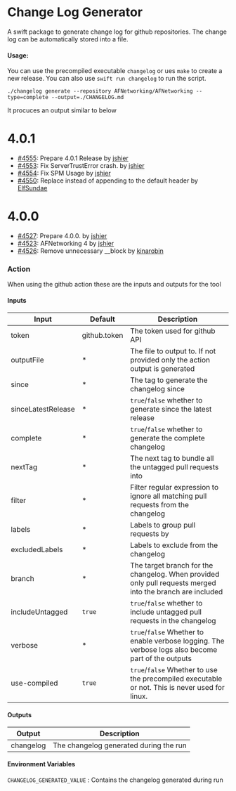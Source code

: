 # Change Log Generator

A swift package to generate change log for github repositories. The change log can be automatically stored into a file.

#### Usage:

You can use the precompiled executable `changelog` or ues `make` to create a new release. You can also use `swift run changelog` to run the script.

```
./changelog generate --repository AFNetworking/AFNetworking --type=complete --output=./CHANGELOG.md
```

It procuces an output similar to below

# 4.0.1

- [#4555](https://github.com/AFNetworking/AFNetworking/pull/4555): Prepare 4.0.1 Release by [jshier](https://github.com/jshier)
- [#4553](https://github.com/AFNetworking/AFNetworking/pull/4553): Fix ServerTrustError crash. by [jshier](https://github.com/jshier)
- [#4554](https://github.com/AFNetworking/AFNetworking/pull/4554): Fix SPM Usage by [jshier](https://github.com/jshier)
- [#4550](https://github.com/AFNetworking/AFNetworking/pull/4550): Replace instead of appending to the default header by [ElfSundae](https://github.com/ElfSundae)


# 4.0.0

- [#4527](https://github.com/AFNetworking/AFNetworking/pull/4527): Prepare 4.0.0. by [jshier](https://github.com/jshier)
- [#4523](https://github.com/AFNetworking/AFNetworking/pull/4523): AFNetworking 4 by [jshier](https://github.com/jshier)
- [#4526](https://github.com/AFNetworking/AFNetworking/pull/4526): Remove unnecessary __block by [kinarobin](https://github.com/kinarobin)


### Action

When using the github action these are the inputs and outputs for the tool

#### Inputs

| Input | Default | Description |
--- | --- | ---
| token | github.token | The token used for github API |
| outputFile | * | The file to output to. If not provided only the action output is generated |
| since | * | The tag to generate the changelog since |
| sinceLatestRelease | * | `true`/`false` whether to generate since the latest release |
| complete | * | `true`/`false` whether to generate the complete changelog |
| nextTag | * | The next tag to bundle all the untagged pull requests into |
| filter | * | Filter regular expression to ignore all matching pull requests from the changelog |
| labels | * | Labels to group pull requests by |
| excludedLabels | * | Labels to exclude from the changelog |
| branch | * | The target branch for the changelog. When provided only pull requests merged into the branch are included |
| includeUntagged | `true` | `true`/`false` whether to include untagged pull requests in the changelog |
| verbose | * | `true`/`false` Whether to enable verbose logging. The verbose logs also become part of the outputs |
| use-compiled | `true` | `true`/`false` Whether to use the precompiled executable or not. This is never used for linux. |

#### Outputs

| Output | Description |
| --- | --- |
| changelog | The changelog generated during the run |

#### Environment Variables

`CHANGELOG_GENERATED_VALUE` : Contains the changelog generated during run
